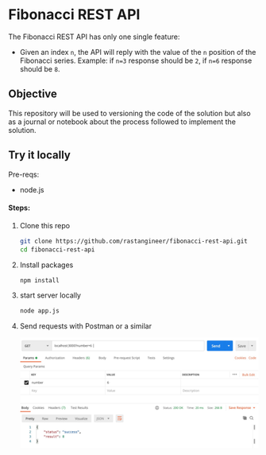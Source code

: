# Fibonacci REST API

The Fibonacci REST API has only one single feature:

- Given an index `n`, the API will reply with the value of the `n` position of the Fibonacci series. Example: if `n=3` response should be `2`, if `n=6` response should be `8`.

## Objective

This repository will be used to versioning the code of the solution but also as a journal or notebook about the process followed to implement the solution.

## Try it locally

Pre-reqs:

- node.js

#### Steps:

1. Clone this repo

   ```bash
   git clone https://github.com/rastangineer/fibonacci-rest-api.git
   cd fibonacci-rest-api
   ```

2. Install packages

   ```bash
   npm install
   ```

3. start server locally

   ```bash
   node app.js
   ```

4. Send requests with Postman or a similar

   ![postman](images/postman.png)